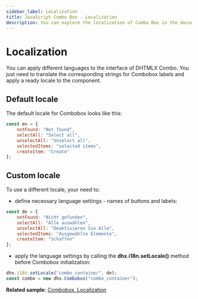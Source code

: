```yaml
---
sidebar_label: Localization
title: JavaScript Combo Box - Localization 
description: You can explore the localization of Combo Box in the documentation of the DHTMLX JavaScript UI library. Browse developer guides and API reference, try out code examples and live demos, and download a free 30-day evaluation version of DHTMLX Suite.
---
```


# Localization

You can apply different languages to the interface of DHTMLX Combo. You just need to translate the corresponding strings for Combobox labels and apply a ready locale to the component.

## Default locale

The default locale for Combobox looks like this:

~~~js
const en = {
	notFound: "Not found",
    selectAll: "Select all",
    unselectAll: "Unselect all",
    selectedItems: "selected items",
	createItem: "Create"
};
~~~

## Custom locale

To use a different locale, your need to:

- define necessary language settings - names of buttons and labels:

~~~js
const de = {
	notFound: "Nicht gefunden",
    selectAll: "Alle auswählen",
    unselectAll: "Deaktivieren Sie Alle",
    selectedItems: "Ausgewählte Elemente",
	createItem: "Schaffen"
};
~~~

- apply the language settings by calling the **dhx.i18n.setLocale()** method before Combobox initialization:

~~~js
dhx.i18n.setLocale("combo_container", de);
const combo = new dhx.Combobox("combo_container");
~~~

**Related sample**: [Combobox. Localization](https://snippet.dhtmlx.com/cnj0j9g0)

